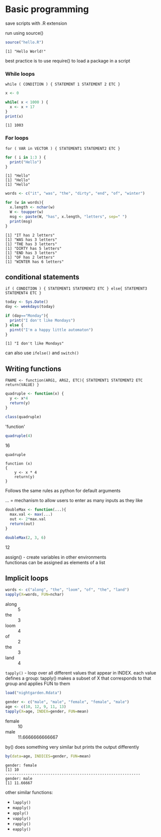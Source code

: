# Basic programming

save scripts with .R extension

run using source()


```R
source("hello.R")
```

    [1] "Hello World!"


best practice is to use require() to load a package in a script

### While loops

`while ( CONDITION ) {
    STATEMENT 1
    STATEMENT 2
    ETC
}`


```R
x <- 0

while( x < 1000 ) {
  x <- x + 17
} 
print(x)
```

    [1] 1003


### For loops

`for ( VAR in VECTOR ) {
    STATEMENT1
    STATEMENT2
    ETC
}`


```R
for ( i in 1:3 ) {
  print("Hello")
}
```

    [1] "Hello"
    [1] "Hello"
    [1] "Hello"



```R
words <- c("it", "was", "the", "dirty", "end", "of", "winter")

for (w in words){
  x.length <- nchar(w)
  W <- toupper(w)
  msg <- paste(W, "has", x.length, "letters", sep=" ")
  print(msg)
}
```

    [1] "IT has 2 letters"
    [1] "WAS has 3 letters"
    [1] "THE has 3 letters"
    [1] "DIRTY has 5 letters"
    [1] "END has 3 letters"
    [1] "OF has 2 letters"
    [1] "WINTER has 6 letters"


## conditional statements

`if ( CONDITION ) {
    STATEMENT1
    STATEMENT2
    ETC
} else{
    STATEMENT3
    STATEMENT4
    ETC
}`


```R
today <- Sys.Date()
day <- weekdays(today)

if (day=="Monday"){
  print("I don't like Mondays")
} else {
  pirnt("I'm a happy little automaton")
}
```

    [1] "I don't like Mondays"


can also use `ifelse()` and `switch()`

## Writing functions

`FNAME <- function(ARG1, ARG2, ETC){
    STATEMENT1
    STATEMENT2
    ETC
    return(VALUE)
}`


```R
quadruple <- function(x) {
  y <- x*4
  return(y)
}

class(quadruple)
```


'function'



```R
quadruple(4)
```


16



```R
quadruple
```


<pre class=language-r><code>function (x) 
{
<span style=white-space:pre-wrap>    y &lt;- x * 4</span>
<span style=white-space:pre-wrap>    return(y)</span>
}</code></pre>


Follows the same rules as python for default arguments

... = mechanism to allow users to enter as many inputs as they like


```R
doubleMax <- function(...){
  max.val <- max(...)
  out <- 2*max.val
  return(out)
}

doubleMax(2, 3, 6)
```


12


assign() - create variables in other environments<br> 
functionas can be assigned as elements of a list<br> 

## Implicit loops


```R
words <- c("along", "the", "loom", "of", "the", "land")
sapply(X=words, FUN=nchar)
```


<dl class=dl-horizontal>
	<dt>along</dt>
		<dd>5</dd>
	<dt>the</dt>
		<dd>3</dd>
	<dt>loom</dt>
		<dd>4</dd>
	<dt>of</dt>
		<dd>2</dd>
	<dt>the</dt>
		<dd>3</dd>
	<dt>land</dt>
		<dd>4</dd>
</dl>



`tapply()` - loop over all different values that appear in INDEX. each value defines a group: tapply() makes a subset of X that corresponds to that group and applies FUN to them


```R
load("nightgarden.Rdata")
```


```R
gender <- c("male", "male", "female", "female", "male")
age <- c(10, 12, 9, 11, 13)
tapply(X=age, INDEX=gender, FUN=mean)
```


<dl class=dl-horizontal>
	<dt>female</dt>
		<dd>10</dd>
	<dt>male</dt>
		<dd>11.6666666666667</dd>
</dl>



by() does something very similar but prints the output differently


```R
by(data=age, INDICES=gender, FUN=mean)
```


    gender: female
    [1] 10
    ------------------------------------------------------------ 
    gender: male
    [1] 11.66667


other similar functions: 
- `lapply()`
- `mapply()`
- `apply()`
- `vapply()`
- `rapply()`
- `eapply()`
